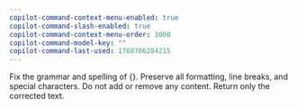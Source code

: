 ```yaml
---
copilot-command-context-menu-enabled: true
copilot-command-slash-enabled: true
copilot-command-context-menu-order: 1000
copilot-command-model-key: ""
copilot-command-last-used: 1760706284215
---
```

Fix the grammar and spelling of {}. Preserve all formatting, line breaks, and special characters. Do not add or remove any content. Return only the corrected text.